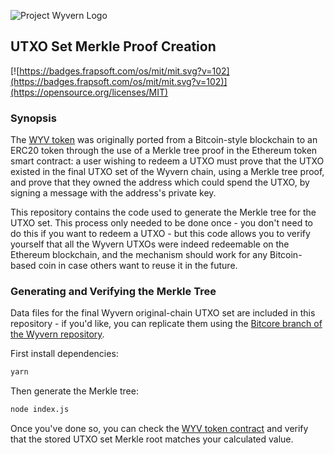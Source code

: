 ![Project Wyvern Logo](https://media.githubusercontent.com/media/ProjectWyvern/wyvern-branding/master/logo/logo-square-red-transparent-200x200.png?raw=true "Project Wyvern Logo")

## UTXO Set Merkle Proof Creation

[![https://badges.frapsoft.com/os/mit/mit.svg?v=102](https://badges.frapsoft.com/os/mit/mit.svg?v=102)](https://opensource.org/licenses/MIT)

### Synopsis

The [WYV token](https://token.projectwyvern.com) was originally ported from a Bitcoin-style blockchain to an ERC20 token through the use of a Merkle tree proof in the Ethereum token smart contract: a user wishing to redeem a UTXO must prove that the UTXO existed in the final UTXO set of the Wyvern chain, using a Merkle tree proof, and prove that they owned the address which could spend the UTXO, by signing a message with the address's private key.

This repository contains the code used to generate the Merkle tree for the UTXO set. This process only needed to be done once - you don't need to do this if you want to redeem a UTXO - but this code allows you to verify yourself that all the Wyvern UTXOs were indeed redeemable on the Ethereum blockchain, and the mechanism should work for any Bitcoin-based coin in case others want to reuse it in the future.

### Generating and Verifying the Merkle Tree

Data files for the final Wyvern original-chain UTXO set are included in this repository - if you'd like, you can replicate them using the [Bitcore branch of the Wyvern repository](https://github.com/ProjectWyvern/wyvern/tree/bitcore).

First install dependencies:

```bash
yarn
```

Then generate the Merkle tree:

```bash
node index.js
```

Once you've done so, you can check the [WYV token contract]() and verify that the stored UTXO set Merkle root matches your calculated value.

